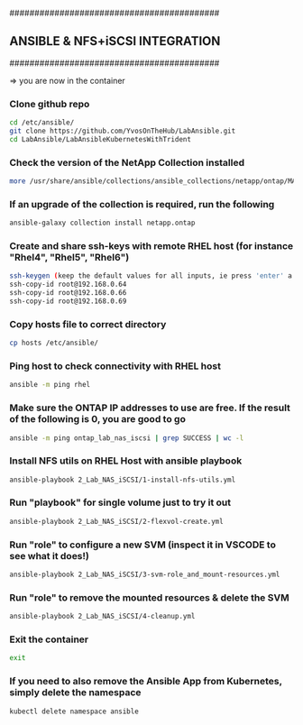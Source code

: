 ##########################################
## ANSIBLE & NFS+iSCSI INTEGRATION
##########################################

=>  you are now in the container

### Clone github repo

```bash
cd /etc/ansible/ 
git clone https://github.com/YvosOnTheHub/LabAnsible.git 
cd LabAnsible/LabAnsibleKubernetesWithTrident
```

### Check the version of the NetApp Collection installed

```bash
more /usr/share/ansible/collections/ansible_collections/netapp/ontap/MANIFEST.json | grep version
```

### If an upgrade of the collection is required, run the following

```bash
ansible-galaxy collection install netapp.ontap
```

### Create and share ssh-keys with remote RHEL host (for instance "Rhel4", "Rhel5", "Rhel6")

```bash
ssh-keygen (keep the default values for all inputs, ie press 'enter' a few times)
ssh-copy-id root@192.168.0.64
ssh-copy-id root@192.168.0.66
ssh-copy-id root@192.168.0.69
```

### Copy hosts file to correct directory

```bash
cp hosts /etc/ansible/
```

### Ping host to check connectivity with RHEL host 

```bash
ansible -m ping rhel
```

### Make sure the ONTAP IP addresses to use are free. If the result of the following is 0, you are good to go

```bash
ansible -m ping ontap_lab_nas_iscsi | grep SUCCESS | wc -l
```

### Install NFS utils on RHEL Host with ansible playbook

```bash
ansible-playbook 2_Lab_NAS_iSCSI/1-install-nfs-utils.yml
```

### Run "playbook" for single volume just to try it out

```bash
ansible-playbook 2_Lab_NAS_iSCSI/2-flexvol-create.yml
```

### Run "role" to configure a new SVM (inspect it in VSCODE to see what it does!)

```bash
ansible-playbook 2_Lab_NAS_iSCSI/3-svm-role_and_mount-resources.yml 
```

### Run "role" to remove the mounted resources & delete the SVM

```bash
ansible-playbook 2_Lab_NAS_iSCSI/4-cleanup.yml 
```

### Exit the container

```bash
exit
```

### If you need to also remove the Ansible App from Kubernetes, simply delete the namespace

```bash
kubectl delete namespace ansible
```